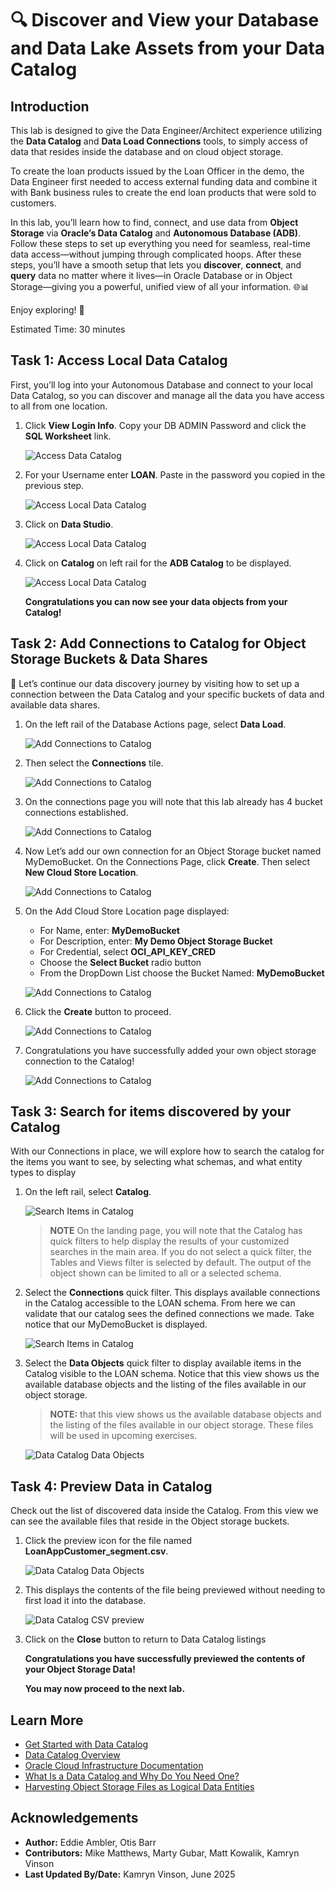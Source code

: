 # 🔍 Discover and View your Database and Data Lake Assets from your Data Catalog

## Introduction

This lab is designed to give the Data Engineer/Architect experience utilizing the **Data Catalog** and **Data Load Connections** tools, to simply access of data that resides inside the database and on cloud object storage.  

To create the loan products issued by the Loan Officer in the demo, the Data Engineer first needed to access external funding data and combine it with Bank business rules to create the end loan products that were sold to customers.  

In this lab, you’ll learn how to find, connect, and use data from **Object Storage** via **Oracle’s Data Catalog** and **Autonomous Database (ADB)**. Follow these steps to set up everything you need for seamless, real-time data access—without jumping through complicated hoops. After these steps, you’ll have a smooth setup that lets you **discover**, **connect**, and **query** data no matter where it lives—in Oracle Database or in Object Storage—giving you a powerful, unified view of all your information. 🌐📊  

Enjoy exploring! 🚀

Estimated Time: 30 minutes

<!-- Comments -->
<!-- liveLabs section starts on line 466 (big monitor) -->
<!-- Comments -->
<!-- Comments -->
<!-- Comments -->

## Task 1: Access Local Data Catalog

First, you’ll log into your Autonomous Database and connect to your local Data Catalog, so you can discover and manage all the data you have access to all from one location.

1. Click **View Login Info**. Copy your DB ADMIN Password and click the **SQL Worksheet** link.

    ![Access Data Catalog](./images/sql-worksheet.png "Access Local Data Catalog")  

2. For your Username enter **LOAN**. Paste in the password you copied in the previous step.

    ![Access Local Data Catalog](./images/sql-sign-in.png "Access Local Data Catalog")  

3. Click on **Data Studio**.  

    ![Access Local Data Catalog](./images/access-local-data-catalog-3.png "Access Local Data Catalog")  

4. Click on **Catalog** on left rail for the **ADB Catalog** to be displayed.  

    ![Access Local Data Catalog](./images/access-local-data-catalog-4.png "Access Local Data Catalog")  

    **Congratulations you can now see your data objects from your Catalog!**  

## Task 2: Add Connections to Catalog for Object Storage Buckets & Data Shares  

🚀 Let’s continue our data discovery journey by visiting how to set up a connection between the Data Catalog and your specific buckets of data and available data shares.  

1. On the left rail of the Database Actions page, select **Data Load**.  

    ![Add Connections to Catalog](./images/select-data-load.png "Add Connections to Catalog")  

2. Then select the **Connections** tile.  

    ![Add Connections to Catalog](./images/add-connections-to-catalog-1.png "Add Connections to Catalog")  

3. On the connections page you will note that this lab already has 4 bucket connections established.  

    ![Add Connections to Catalog](./images/add-connections-to-catalog-2.png "Add Connections to Catalog")  

4. Now Let’s add our own connection for an Object Storage bucket named MyDemoBucket. On the Connections Page, click **Create**. Then select **New Cloud Store Location**.  

    ![Add Connections to Catalog](./images/add-connections-to-catalog-3.png "Add Connections to Catalog")  

5. On the Add Cloud Store Location page displayed:

    - For Name, enter: **MyDemoBucket**  
    - For Description, enter: **My Demo Object Storage Bucket**  
    - For Credential, select **OCI\_API\_KEY_CRED**  
    - Choose the **Select Bucket** radio button  
    - From the DropDown List choose the Bucket Named: **MyDemoBucket**

    ![Add Connections to Catalog](./images/add-connections-to-catalog-4-w-select-bucket.png "Add Connections to Catalog")  

6. Click the **Create** button to proceed.  

    ![Add Connections to Catalog](./images/add-connections-to-catalog-5.png "Add Connections to Catalog")  


7. Congratulations you have successfully added your own object storage connection to the Catalog! 

    ![Add Connections to Catalog](./images/add-connections-to-catalog-6.png "Add Connections to Catalog")  

## Task 3: Search for items discovered by your Catalog  

With our Connections in place, we will explore how to search the catalog for the items you want to see, by selecting what schemas, and what entity types to display  

1. On the left rail, select **Catalog**.  

    ![Search Items in Catalog](./images/search-items-in-catalog-1.png "Search Items in Catalog")  

    >**NOTE** On the landing page, you will note that the Catalog has quick filters to help display the results of your customized searches in the main area. If you do not select a quick filter, the Tables and Views filter is selected by default.  The output of the object shown can be limited to all or a selected schema.  

2. Select the **Connections** quick filter. This displays available connections in the Catalog accessible to the LOAN schema. From here we can validate that our catalog sees the defined connections we made.  Take notice that our MyDemoBucket is displayed.  

    ![Search Items in Catalog](./images/search-items-in-catalog-2.png "Search Items in Catalog")  

3. Select the **Data Objects** quick filter to display available items in the Catalog visible to the LOAN schema. Notice that this view shows us the available database objects and the listing of the files available in our object storage.  

    >**NOTE:** that this view shows us the available database objects and the listing of the files available in our object storage.  These files will be used in upcoming exercises.  

    ![Data Catalog Data Objects](./images/data-catalog-data-objects.png "Data Catalog Data Objects")  

## Task 4: Preview Data in Catalog  

Check out the list of discovered data inside the Catalog. From this view we can see the available files that reside in the Object storage buckets.  

1. Click the preview icon for the file named **LoanAppCustomer_segment.csv**.  

    ![Data Catalog Data Objects](./images/preview-icon.png "Data Catalog Data Objects")  

1. This displays the contents of the file being previewed without needing to first load it into the database.  

    ![Data Catalog CSV preview](./images/data-catalog-csv-preview.png "Data Catalog CSV Preview")  

1. Click on the **Close** button to return to Data Catalog listings  

    **Congratulations you have successfully previewed the contents of your Object Storage Data!**  

    **You may now proceed to the next lab.**  

## Learn More

* [Get Started with Data Catalog](https://docs.oracle.com/en-us/iaas/data-catalog/using/index.htm)
* [Data Catalog Overview](https://docs.oracle.com/en-us/iaas/data-catalog/using/overview.htm)
* [Oracle Cloud Infrastructure Documentation](https://docs.cloud.oracle.com/en-us/iaas/Content/GSG/Concepts/baremetalintro.htm)
* [What Is a Data Catalog and Why Do You Need One?](https://www.oracle.com/big-data/what-is-a-data-catalog/)
* [Harvesting Object Storage Files as Logical Data Entities](https://docs.oracle.com/en-us/iaas/data-catalog/using/logical-entities.htm)

## Acknowledgements

* **Author:** Eddie Ambler, Otis Barr
* **Contributors:** Mike Matthews, Marty Gubar, Matt Kowalik, Kamryn Vinson
* **Last Updated By/Date:** Kamryn Vinson, June 2025
